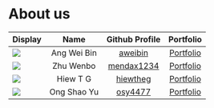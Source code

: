 # About us

Display |    Name     |               Github Profile                | Portfolio 
--------|:-----------:|:-------------------------------------------:|:---------:
![](https://via.placeholder.com/100.png?text=Photo) | Ang Wei Bin |    [aweibin](https://github.com/aweibin)    | [Portfolio](docs/team/aweibin.md)
![](https://via.placeholder.com/100.png?text=Photo) |  Zhu Wenbo  | [mendax1234](https://github.com/mendax1234) | [Portfolio](docs/team/wenbo.md)
![](https://via.placeholder.com/100.png?text=Photo) |  Hiew T G   |   [hiewtheg](https://github.com/hiewtheg)   | [Portfolio](docs/team/hiewtheg.md)
![](https://via.placeholder.com/100.png?text=Photo) | Ong Shao Yu | [osy4477](https://github.com/osy4477) | [Portfolio](docs/team/shaoyu)
